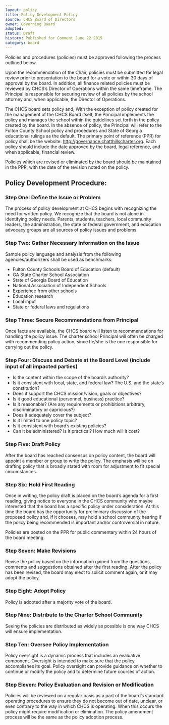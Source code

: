 ```yaml
---
layout: policy
title: Policy Development Policy
source: CHCS Board of Directors
owner: Governing Board
adopted: 
status: Draft
history: Published for Comment June 22 2015
category: board
---
```


Policies and procedures (policies) must be approved following the process outlined below. 

Upon the recommendation of the Chair, policies must be submitted for legal review prior to presentation to the board for a vote or within 30 days of approval by the board. In addition, all finance related policies must be reviewed by CHCS’s Director of Operations within the same timeframe.  The Principal is responsible for securing review of all policies by the school attorney and, when applicable, the Director of Operations.

The CHCS board sets policy and, With the exception of policy created for the management of the CHCS Board itself, the Principal implements the policy and manages the school within the guidelines set forth in the policy created by the board. In the absence of policy, the Principal will refer to the Fulton County School policy and procedures and State of Georgia educational rulings as the default. The primary point of reference (PPR) for policy shall be the website: http://governance.chatthillscharter.org. Each policy should include the date approved by the board, legal reference, and when applicable, financial review.

Policies which are revised or eliminated by the board should be maintained in the PPR, with the date of the revision noted on the policy.

## Policy Development Procedure:

### Step One: Define the Issue or Problem

The process of policy development at CHCS begins with recognizing the need for written policy. We recognize that the board is not alone in identifying policy needs. Parents, students, teachers, local community leaders, the administration, the state or federal government, and education advocacy groups are all sources of policy issues and problems.

### Step Two: Gather Necessary Information on the Issue
Sample policy language and analysis from the following agencies/authorizers shall be used as benchmarks:
* Fulton County Schools Board of Education (default)
* GA State Charter School Association
* State of Georgia Board of Education
* National Association of Independent Schools
* Experience from other schools
* Education research
* Local input
* State or federal laws and regulations

### Step Three: Secure Recommendations from Principal
Once facts are available, the CHCS board will listen to recommendations for handling the policy issue. The charter school Principal will often be charged with recommending policy action, since he/she is the one responsible for carrying out the policy.

### Step Four: Discuss and Debate at the Board Level (include input of all impacted parties)
* Is the content within the scope of the board’s authority?
* Is it consistent with local, state, and federal law? The U.S. and the state’s constitution?
* Does it support the CHCS mission/vision, goals or objectives?
* Is it good educational (personnel, business) practice?
* Is it reasonable? (Are any requirements or prohibitions arbitrary, discriminatory or capricious?)
* Does it adequately cover the subject?
* Is it limited to one policy topic?
* Is it consistent with board’s existing policies?
* Can it be administered? Is it practical? How much will it cost?

### Step Five: Draft Policy
After the board has reached consensus on policy content, the board will appoint a member or group to write the policy. The emphasis will be on drafting policy that is broadly stated with room for adjustment to fit special circumstances.

### Step Six: Hold First Reading
Once in writing, the policy draft is placed on the board’s agenda for a first reading, giving notice to everyone in the CHCS community who maybe interested that the board has a specific policy under consideration. At this time the board has the opportunity for preliminary discussion of the proposed policy and, if it chooses, may hold a school community hearing if the policy being recommended is important and/or controversial in nature. 

Policies are posted on the PPR for public commentary within 24 hours of the board meeting. 

### Step Seven: Make Revisions
Revise the policy based on the information gained from the questions, comments and suggestions obtained after the first reading. After the policy has been revised, the board may elect to solicit comment again, or it may adopt the policy.
### Step Eight: Adopt Policy
Policy is adopted after a majority vote of the board.

### Step Nine: Distribute to the Charter School Community
Seeing the policies are distributed as widely as possible is one way CHCS will ensure implementation.

### Step Ten: Oversee Policy Implementation
Policy oversight is a dynamic process that includes an evaluative component. Oversight is intended to make sure that the policy accomplishes its goal. Policy oversight can provide
guidance on whether to continue or modify the policy and to determine future courses of action.

### Step Eleven: Policy Evaluation and Revision or Modification

Policies will be reviewed on a regular basis as a part of the board’s standard operating procedures to ensure they do not become out of date, unclear, or even contrary to the way in
which CHCS is operating. When this occurs the policy might require modification or elimination. The policy amendment process will be the same as the policy adoption process.
